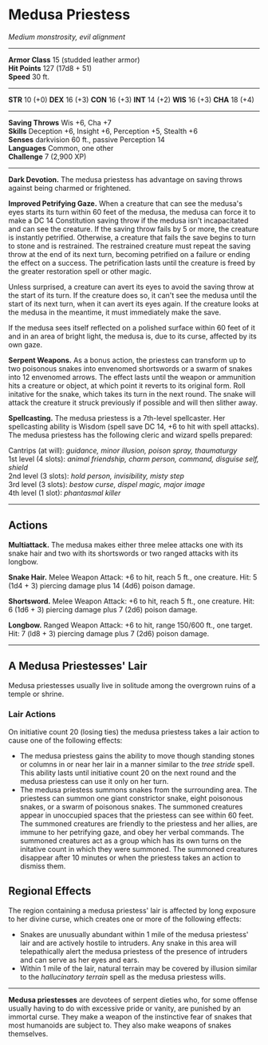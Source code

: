 # Medusa Priestess

_Medium monstrosity, evil alignment_

---

**Armor Class** 15 (studded leather armor)  
**Hit Points** 127 (17d8 + 51)  
**Speed** 30 ft.  

---

**STR** 10 (+0) **DEX** 16 (+3) **CON** 16 (+3) **INT** 14 (+2) **WIS** 16 (+3) **CHA** 18 (+4)

---

**Saving Throws** Wis +6, Cha +7  
**Skills** Deception +6, Insight +6, Perception +5, Stealth +6  
**Senses** darkvision 60 ft., passive Perception 14  
**Languages** Common, one other  
**Challenge** 7 (2,900 XP)  

---

**Dark Devotion.** The medusa priestess has advantage on saving throws against being charmed or frightened.

**Improved Petrifying Gaze.** When a creature that can see the medusa's eyes starts its turn within 60 feet of the medusa, the medusa can force it to make a DC 14 Constitution saving throw if the medusa isn't incapacitated and can see the creature. If the saving throw fails by 5 or more, the creature is instantly petrified. Otherwise, a creature that fails the save begins to turn to stone and is restrained. The restrained creature must repeat the saving throw at the end of its next turn, becoming petrified on a failure or ending the effect on a success. The petrification lasts until the creature is freed by the greater restoration spell or other magic.

Unless surprised, a creature can avert its eyes to avoid the saving throw at the start of its turn. If the creature does so, it can't see the medusa until the start of its next turn, when it can avert its eyes again. If the creature looks at the medusa in the meantime, it must immediately make the save.

If the medusa sees itself reflected on a polished surface within 60 feet of it and in an area of bright light, the medusa is, due to its curse, affected by its own gaze.

**Serpent Weapons.** As a bonus action, the priestess can transform up to two poisonous snakes into envenomed shortswords or a swarm of snakes into 12 envenomed arrows. The effect lasts until the weapon or ammunition hits a creature or object, at which point it reverts to its original form. Roll initative for the snake, which takes its turn in the next round. The snake will attack the creature it struck previously if possible and will then slither away.

**Spellcasting.** The medusa priestess is a 7th-level spellcaster. Her spellcasting ability is Wisdom (spell save DC 14, +6 to hit with spell attacks). The medusa priestess has the following cleric and wizard spells prepared:

Cantrips (at will): _guidance, minor illusion, poison spray, thaumaturgy_  
1st level (4 slots): _animal friendship, charm person, command, disguise self, shield_  
2nd level (3 slots): _hold person, invisibility, misty step_  
3rd level (3 slots): _bestow curse, dispel magic, major image_    
4th level (1 slot): _phantasmal killer_    

---

## Actions

**Multiattack.** The medusa makes either three melee attacks one with its snake hair and two with its shortswords or two ranged attacks with its longbow.

**Snake Hair.** Melee Weapon Attack: +6 to hit, reach 5 ft., one creature. Hit: 5 (1d4 + 3) piercing damage plus 14 (4d6) poison damage.

**Shortsword.** Melee Weapon Attack: +6 to hit, reach 5 ft., one creature. Hit: 6 (1d6 + 3) piercing damage plus 7 (2d6) poison damage.

**Longbow.** Ranged Weapon Attack: +6 to hit, range 150/600 ft., one target. Hit: 7 (ld8 + 3) piercing damage plus 7 (2d6) poison damage.

---

## A Medusa Priestesses' Lair

Medusa priestesses usually live in solitude among the overgrown ruins of a temple or shrine.

### Lair Actions

On initiative count 20 (losing ties) the medusa priestess takes a lair action to cause one of the following effects:

* The medusa priestess gains the ability to move though standing stones or columns in or near her lair in a manner similar to the _tree stride_ spell. This ability lasts until initiative count 20 on the next round and the medusa priestess can use it only on her turn.
* The medusa priestess summons snakes from the surrounding area. The priestess can summon one giant constrictor snake, eight poisonous snakes, or a swarm of poisonous snakes. The summoned creatures appear in unoccupied spaces that the priestess can see within 60 feet. The summoned creatures are friendly to the priestess and her allies, are immune to her petrifying gaze, and obey her verbal commands. The summoned creatures act as a group which has its own turns on the initative count in which they were summoned. The summoned creatures disappear after 10 minutes or when the priestess takes an action to dismiss them.  

## Regional Effects

The region containing a medusa priestess' lair is affected by long exposure to her divine curse, which creates one or more of the following effects:

* Snakes are unusually abundant within 1 mile of the medusa priestess' lair and are actively hostile to intruders. Any snake in this area will telepathically alert the medusa priestess of the presence of intruders and can serve as her eyes and ears.  
* Within 1 mile of the lair, natural terrain may be covered by illusion similar to the _hallucinatory terrain_ spell as the medusa priestess wills.    

---

**Medusa priestesses** are devotees of serpent dieties who, for some offense usually having to do with excessive pride or vanity, are punished by an immortal curse. They make a weapon of the instinctive fear of snakes that most humanoids are subject to. They also make weapons of snakes themselves.